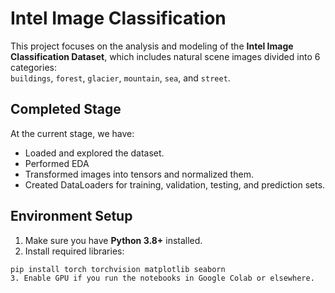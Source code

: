 # Intel Image Classification

This project focuses on the analysis and modeling of the **Intel Image Classification Dataset**, which includes natural scene images divided into 6 categories:  
`buildings`, `forest`, `glacier`, `mountain`, `sea`, and `street`.

## Completed Stage

At the current stage, we have:
- Loaded and explored the dataset.
- Performed EDA
- Transformed images into tensors and normalized them.
- Created DataLoaders for training, validation, testing, and prediction sets.

## Environment Setup

1. Make sure you have **Python 3.8+** installed.
2. Install required libraries:
```bash
pip install torch torchvision matplotlib seaborn
3. Enable GPU if you run the notebooks in Google Colab or elsewhere.
